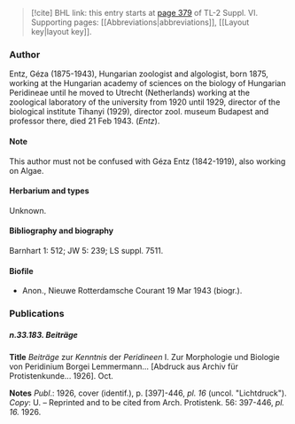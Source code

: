 > [!cite] BHL link: this entry starts at [page 379](https://www.biodiversitylibrary.org/item/103835#page/389/mode/1up) of TL-2 Suppl. VI.
> Supporting pages: [[Abbreviations|abbreviations]], [[Layout key|layout key]].

### Author

Entz, Géza (1875-1943), Hungarian zoologist and algologist, born 1875, working at the Hungarian academy of sciences on the biology of Hungarian Peridineae until he moved to Utrecht (Netherlands) working at the zoological laboratory of the university from 1920 until 1929, director of the biological institute Tihanyi (1929), director zool. museum Budapest and professor there, died 21 Feb 1943. (*Entz*).

#### Note

This author must not be confused with Géza Entz (1842-1919), also working on Algae.

#### Herbarium and types

Unknown.

#### Bibliography and biography

Barnhart 1: 512; JW 5: 239; LS suppl. 7511.

#### Biofile

- Anon., Nieuwe Rotterdamsche Courant 19 Mar 1943 (biogr.).

### Publications

##### n.33.183. Beiträge

**Title**
*Beiträge* zur *Kenntnis* der *Peridineen* I. Zur Morphologie und Biologie von Peridinium Borgei Lemmermann... \[Abdruck aus Archiv für Protistenkunde... 1926\]. Oct.

**Notes**
*Publ*.: 1926, cover (identif.), p. \[397\]-446, *pl. 16* (uncol. "Lichtdruck"). *Copy*: U. – Reprinted and to be cited from Arch. Protistenk. 56: 397-446, *pl. 16.* 1926.

